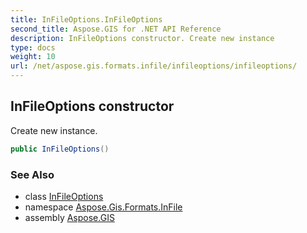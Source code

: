 ```yaml
---
title: InFileOptions.InFileOptions
second_title: Aspose.GIS for .NET API Reference
description: InFileOptions constructor. Create new instance
type: docs
weight: 10
url: /net/aspose.gis.formats.infile/infileoptions/infileoptions/
---
```

## InFileOptions constructor

Create new instance.

```csharp
public InFileOptions()
```

### See Also

* class [InFileOptions](../)
* namespace [Aspose.Gis.Formats.InFile](../../infileoptions/)
* assembly [Aspose.GIS](../../../)


